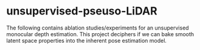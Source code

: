 # unsupervised-pseuso-LiDAR
The following contains ablation studies/experiments for an unsupervised monocular depth estimation. This project deciphers if we can bake smooth latent space properties into the inherent pose estimation model.

